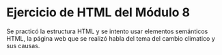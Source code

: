 # Ejercicio de HTML del Módulo 8
Se practicó la estructura HTML y se intento usar elementos semánticos HTML, la página web que se realizó habla del tema del cambio climatico y sus causas.